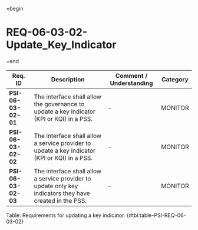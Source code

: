 =begin

# REQ-06-03-02-Update_Key_Indicator

=end

| Req. ID | Description | Comment / Understanding | Category |
| ------- | ----------- | ----------------------- | -------- |
| __PSI-06-03-02-01__ | The interface shall allow the governance to update a key indicator (KPI or KQI) in a PSS. | - | MONITOR |
| __PSI-06-03-02-02__ | The interface shall allow a service provider to update a key indicator (KPI or KQI) in a PSS. | - | MONITOR |
| __PSI-06-03-02-03__ | The interface shall allow a service provider to update only key indicators they have created in the PSS. | - | MONITOR |

Table: Requirements for updating a key indicator. {#tbl:table-PSI-REQ-06-03-02}
